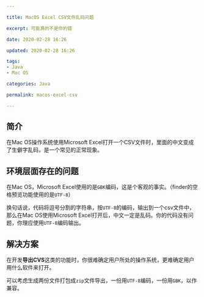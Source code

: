 ```yaml
---

title: MacOS Excel CSV文件乱码问题

excerpt: 可能真的不是你的错

date: 2020-02-28 16:26

updated: 2020-02-28 16:26

tags:
- Java
- Mac OS

categories: Java

permalink: macos-excel-csv

---
```


## 简介

在Mac OS操作系统使用Microsoft Excel打开一个CSV文件时，里面的中文变成了生僻字乱码，是一个常见的正常现象。



## 环境层面存在的问题

在Mac OS，Microsoft Excel使用的是`GBK`编码，这是个客观的事实。（finder的空格预览功能使用的是`UTF-8`）

换句话说，代码将逗号分割的字符串，按`UTF-8`的编码，输出到一个csv文件中，那么在Mac OS使用Microsoft Excel打开后，中文一定是乱码。你的代码没有问题，你理应使用`UTF-8`编码输出。



## 解决方案

在开发**导出CVS**这类的功能时，你很难确定用户所处的操作系统，更难确定用户用什么软件来打开。

可以考虑生成两份文件打包成`zip`文件导出，一份用`UTF-8`编码，一份用`GBK`，以作兼容。